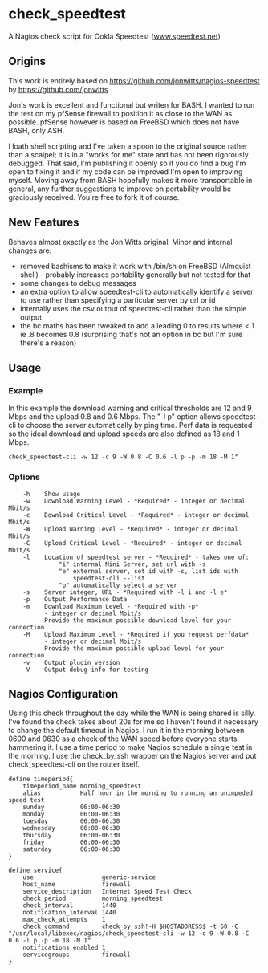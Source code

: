 # check_speedtest
A Nagios check script for Ookla Speedtest (www.speedtest.net)

## Origins
This work is entirely based on https://github.com/jonwitts/nagios-speedtest by https://github.com/jonwitts

Jon's work is excellent and functional but writen for BASH. I wanted to run the test on my pfSense firewall to position it as close to the WAN as possible. pfSense however is based on FreeBSD which does not have BASH, only ASH.

I loath shell scripting and I've taken a spoon to the original source rather than a scalpel; it is in a "works for me" state and has not been rigorously debugged. That said, I'm publishing it openly so if you do find a bug I'm open to fixing it and if my code can be improved I'm open to improving myself. Moving away from BASH hopefully makes it more transportable in general, any further suggestions to improve on portability would be graciously received. You're free to fork it of course.

## New Features
Behaves almost exactly as the Jon Witts original. Minor and internal changes are:
* removed bashisms to make it work with /bin/sh on FreeBSD (Almquist shell) - probably increases portability generally but not tested for that
* some changes to debug messages
* an extra option to allow speedtest-cli to automatically identify a server to use rather than specifying a particular server by url or id
* internally uses the csv output of speedtest-cli rather than the simple output
* the bc maths has been tweaked to add a leading 0 to results where < 1 ie .8 becomes 0.8 (surprising that's not an option in bc but I'm sure there's a reason)

## Usage
### Example
In this example the download warning and critical thresholds are 12 and 9 Mbps and the upload 0.8 and 0.6 Mbps. The "-l p" option allows speedtest-cli to choose the server automatically by ping time. Perf data is requested so the ideal download and upload speeds are also defined as 18 and 1 Mbps.
```
check_speedtest-cli -w 12 -c 9 -W 0.8 -C 0.6 -l p -p -m 18 -M 1"
```
### Options
```
    -h    Show usage
    -w    Download Warning Level - *Required* - integer or decimal Mbit/s
    -c    Download Critical Level - *Required* - integer or decimal Mbit/s
    -W    Upload Warning Level - *Required* - integer or decimal Mbit/s
    -C    Upload Critical Level - *Required* - integer or decimal Mbit/s
    -l    Location of speedtest server - *Required* - takes one of:
              "i" internal Mini Server, set url with -s
              "e" external server, set id with -s, list ids with
                  speedtest-cli --list
              "p" automatically select a server
    -s    Server integer, URL - *Required with -l i and -l e*
    -p    Output Performance Data
    -m    Download Maximum Level - *Required with -p*
          - integer or decimal Mbit/s
          Provide the maximum possible download level for your connection
    -M    Upload Maximum Level - *Required if you request perfdata*
          - integer or decimal Mbit/s
          Provide the maximum possible upload level for your connection
    -v    Output plugin version
    -V    Output debug info for testing
```
## Nagios Configuration
Using this check throughout the day while the WAN is being shared is silly. I've found the check takes about 20s for me so I haven't found it necessary to change the default timeout in Nagios. I run it in the morning between 0600 and 0630 as a check of the WAN speed before everyone starts hammering it. I use a time period to make Nagios schedule a single test in the morning. I use the check_by_ssh wrapper on the Nagios server and put check_speedtest-cli on the router itself.
```
define timeperiod{
    timeperiod_name morning_speedtest
    alias           Half hour in the morning to running an unimpeded speed test
    sunday          06:00-06:30
    monday          06:00-06:30
    tuesday         06:00-06:30
    wednesday       06:00-06:30
    thursday        06:00-06:30
    friday          06:00-06:30
    saturday        06:00-06:30
}

define service{
    use                   generic-service
    host_name             firewall
    service_description   Internet Speed Test Check
    check_period          morning_speedtest
    check_interval        1440
    notification_interval 1440
    max_check_attempts    1
    check_command         check_by_ssh!-H $HOSTADDRESS$ -t 60 -C "/usr/local/libexec/nagios/check_speedtest-cli -w 12 -c 9 -W 0.8 -C 0.6 -l p -p -m 18 -M 1"
    notifications_enabled 1
    servicegroups         firewall
}
```
